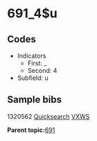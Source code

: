 # 691\_4$u

## Codes

-   Indicators
    -   First: \_
    -   Second: 4
-   Subfield: u

## Sample bibs

1320562 [Quicksearch](https://search.library.yale.edu/catalog/1320562) [VXWS](http://prodorbis.library.yale.edu:7014/vxws/GetHoldingsService?bibId=1320562)

**Parent topic:**[691](../../tags/691/691.md)

